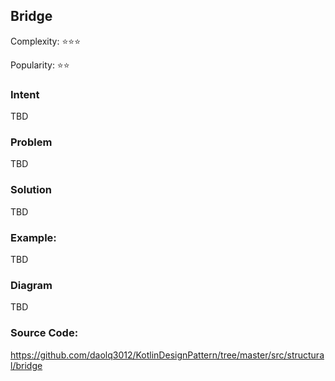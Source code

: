 ## Bridge

Complexity: :star::star::star:

Popularity: :star::star:


### Intent
TBD

### Problem
TBD

### Solution
TBD

### Example:
TBD

### Diagram
TBD

### Source Code:
https://github.com/daolq3012/KotlinDesignPattern/tree/master/src/structural/bridge
